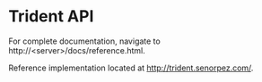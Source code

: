 # Trident API

For complete documentation, navigate to http://\<server\>/docs/reference.html.
  
Reference implementation located at http://trident.senorpez.com/.
